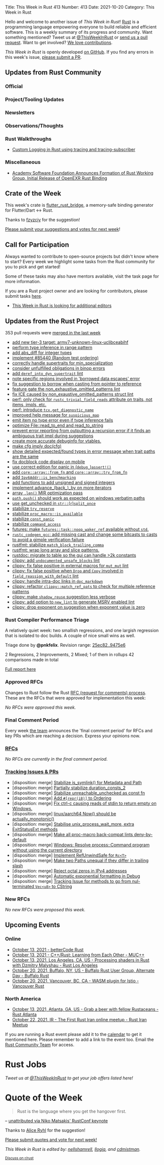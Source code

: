 Title: This Week in Rust 413
Number: 413
Date: 2021-10-20
Category: This Week in Rust

Hello and welcome to another issue of *This Week in Rust*!
[Rust](http://rust-lang.org) is a programming language empowering everyone to build reliable and efficient software.
This is a weekly summary of its progress and community.
Want something mentioned? Tweet us at [@ThisWeekInRust](https://twitter.com/ThisWeekInRust) or [send us a pull request](https://github.com/rust-lang/this-week-in-rust).
Want to get involved? [We love contributions](https://github.com/rust-lang/rust/blob/master/CONTRIBUTING.md).

*This Week in Rust* is openly developed [on GitHub](https://github.com/rust-lang/this-week-in-rust).
If you find any errors in this week's issue, [please submit a PR](https://github.com/rust-lang/this-week-in-rust/pulls).

## Updates from Rust Community

### Official

### Project/Tooling Updates

### Newsletters

### Observations/Thoughts

### Rust Walkthroughs

* [Custom Logging in Rust using tracing and tracing-subscriber](https://burgers.io/custom-logging-in-rust-using-tracing)

### Miscellaneous

* [Academy Software Foundation Announces Formation of Rust Working Group, Initial Release of OpenEXR Rust Binding](https://www.aswf.io/news/academy-software-foundation-announces-formation-of-rust-working-group-initial-release-of-openexr-rust-binding/)

## Crate of the Week

This week's crate is [flutter\_rust\_bridge](https://github.com/fzyzcjy/flutter_rust_bridge), a memory-safe binding generator for Flutter/Dart ↔ Rust.

Thanks to [fzyzcjy](https://users.rust-lang.org/t/crate-of-the-week/2704/972) for the suggestion!

[Please submit your suggestions and votes for next week][submit_crate]!

[submit_crate]: https://users.rust-lang.org/t/crate-of-the-week/2704

## Call for Participation

Always wanted to contribute to open-source projects but didn't know where to start?
Every week we highlight some tasks from the Rust community for you to pick and get started!

Some of these tasks may also have mentors available, visit the task page for more information.

If you are a Rust project owner and are looking for contributors, please submit tasks [here][guidelines].

* [This Week in Rust is looking for additional editors](https://github.com/rust-lang/this-week-in-rust/issues/2469)

[guidelines]: https://users.rust-lang.org/t/twir-call-for-participation/4821

## Updates from the Rust Project

353 pull requests were [merged in the last week][merged]

[merged]: https://github.com/search?q=is%3Apr+org%3Arust-lang+is%3Amerged+merged%3A2021-10-04..2021-10-11

* [add new tier-3 target: armv7-unknown-linux-uclibceabihf](https://github.com/rust-lang/rust/pull/88952)
* [perform type inference in range pattern](https://github.com/rust-lang/rust/pull/88090)
* [add abs_diff for integer types](https://github.com/rust-lang/rust/pull/88780)
* [implement #85440 (Random test ordering)](https://github.com/rust-lang/rust/pull/89082)
* [correctly handle supertraits for min_specialization](https://github.com/rust-lang/rust/pull/89413)
* [consider unfulfilled obligations in binop errors](https://github.com/rust-lang/rust/pull/89323)
* [add `deref_into_dyn_supertrait` lint](https://github.com/rust-lang/rust/pull/89461)
* [note specific regions involved in 'borrowed data escapes' error](https://github.com/rust-lang/rust/pull/89501)
* [fix suggestion to borrow when casting from pointer to reference](https://github.com/rust-lang/rust/pull/89528)
* [feature gate the non_exhaustive_omitted_patterns lint](https://github.com/rust-lang/rust/pull/89428)
* [fix ICE caused by non_exaustive_omitted_patterns struct lint](https://github.com/rust-lang/rust/pull/89423)
* [perf: only check for `rustc_trivial_field_reads` attribute on traits, not items, impls, etc.](https://github.com/rust-lang/rust/pull/89454)
* [perf: introduce `tcx.get_diagnostic_name`](https://github.com/rust-lang/rust/pull/89534)
* [improved help message for `suspicious_map`](https://github.com/rust-lang/rust-clippy/pull/7770)
* [emit item no type error even if type inference fails](https://github.com/rust-lang/rust/pull/89585)
* [optimize File::read_to_end and read_to_string](https://github.com/rust-lang/rust/pull/89582)
* [prevent error reporting from outputting a recursion error if it finds an ambiguous trait impl during suggestions](https://github.com/rust-lang/rust/pull/89576)
* [create more accurate debuginfo for vtables.](https://github.com/rust-lang/rust/pull/89597)
* [make cfg imply doc(cfg)](https://github.com/rust-lang/rust/pull/89596)
* [show detailed expected/found types in error message when trait paths are the same](https://github.com/rust-lang/rust/pull/89633)
* [fix docblock code display on mobile](https://github.com/rust-lang/rust/pull/89632)
* [use correct edition for panic in (`debug_`)`assert!()`](https://github.com/rust-lang/rust/pull/89622)
* [add `core::array::from_fn` and `core::array::try_from_fn`](https://github.com/rust-lang/rust/pull/75644)
* [add `Ipv6Addr::is_benchmarking`](https://github.com/rust-lang/rust/pull/86434)
* [add functions to add unsigned and signed integers](https://github.com/rust-lang/rust/pull/87601)
* [implement advance_(back_)_by on more iterators](https://github.com/rust-lang/rust/pull/87091)
* [array `.len()` MIR optimization pass](https://github.com/rust-lang/rust/pull/86525)
* [`path.push()` should work as expected on windows verbatim paths](https://github.com/rust-lang/rust/pull/89270)
* [use get_unchecked in `str::`(`r`)`split_once`](https://github.com/rust-lang/rust/pull/89219)
* [stabilize `try_reserve`](https://github.com/rust-lang/rust/pull/87993)
* [stabilize `proc_macro::is_available`](https://github.com/rust-lang/rust/pull/89735)
* [stabilize `const_panic`](https://github.com/rust-lang/rust/pull/89508)
* [stabilize `command_access`](https://github.com/rust-lang/rust/pull/88436)
* [futures: make `futures::task::noop_waker_ref` available without `std`.](https://github.com/rust-lang/futures-rs/pull/2505)
* [`rustc_codegen_gcc`: add missing cast and change some bitcasts to casts to avoid a gimple verification failure](https://github.com/rust-lang/rustc_codegen_gcc/pull/100)
* [rustfmt: stabilize `match_block_trailing_comma`](https://github.com/rust-lang/rustfmt/pull/5020)
* [rustfmt: wrap long array and slice patterns.](https://github.com/rust-lang/rustfmt/pull/4994)
* [rustdoc: migrate to table so the gui can handle >2k constants](https://github.com/rust-lang/rust/pull/88816)
* [clippy: add `undocumented_unsafe_blocks` lint](https://github.com/rust-lang/rust-clippy/pull/7748)
* [clippy: fix false positive in external macros for `mut_mut` lint](https://github.com/rust-lang/rust-clippy/pull/7795)
* [clippy: fix false positive when `Drop` and `Copy` involved in `field_reassign_with_default` lint](https://github.com/rust-lang/rust-clippy/pull/7794)
* [clippy: handle intra-doc links in `doc_markdown`](https://github.com/rust-lang/rust-clippy/pull/7772)
* [clippy: refactor `clippy::match_ref_pats` to check for multiple reference patterns](https://github.com/rust-lang/rust-clippy/pull/7800)
* [clippy: make `shadow_reuse` suggestion less verbose](https://github.com/rust-lang/rust-clippy/pull/7782)
* [clippy: add option to `new_lint` to generate MSRV enabled lint](https://github.com/rust-lang/rust-clippy/pull/7793)
* [clippy: drop exponent on suggestion when exponent value is zero](https://github.com/rust-lang/rust-clippy/pull/7774)

### Rust Compiler Performance Triage

A relatively quiet week: two smallish regressions, and one largish regression that is isolated to doc builds. A couple of nice small wins as well.

Triage done by **@pnkfelix**.
Revision range: [25ec82..9475e6](https://perf.rust-lang.org/?start=25ec8273855fde2d72ae877b397e054de5300e10&end=9475e609b8458fff9e444934a6017d2e590642cf&absolute=false&stat=instructions%3Au)

2 Regressions, 2 Improvements, 2 Mixed; 1 of them in rollups
42 comparisons made in total

[Full report here](https://github.com/rust-lang/rustc-perf/blob/master/triage/2021-10-12.md)

### Approved RFCs

Changes to Rust follow the Rust [RFC (request for comments) process](https://github.com/rust-lang/rfcs#rust-rfcs). These
are the RFCs that were approved for implementation this week:

*No RFCs were approved this week.*

### Final Comment Period

Every week [the team](https://www.rust-lang.org/team.html) announces the
'final comment period' for RFCs and key PRs which are reaching a
decision. Express your opinions now.

### [RFCs](https://github.com/rust-lang/rfcs/labels/final-comment-period)

*No RFCs are currently in the final comment period.*

### [Tracking Issues & PRs](https://github.com/rust-lang/rust/labels/final-comment-period)

* [disposition: merge] [Stabilize is_symlink() for Metadata and Path](https://github.com/rust-lang/rust/pull/89677)
* [disposition: merge] [Partially stabilize duration_consts_2](https://github.com/rust-lang/rust/pull/89542)
* [disposition: merge] [Stabilize unreachable_unchecked as const fn](https://github.com/rust-lang/rust/pull/89509)
* [disposition: merge] [Add `#[repr(i8)]` to Ordering](https://github.com/rust-lang/rust/pull/89507)
* [disposition: merge] [Fix ctrl-c causing reads of stdin to return empty on Windows.](https://github.com/rust-lang/rust/pull/89433)
* [disposition: merge] [linux/aarch64 Now() should be actually_monotonic()](https://github.com/rust-lang/rust/pull/88652)
* [disposition: merge] [Stabilise unix_process_wait_more, extra ExitStatusExt methods](https://github.com/rust-lang/rust/pull/88300)
* [disposition: merge] [Make all proc-macro back-compat lints deny-by-default](https://github.com/rust-lang/rust/pull/88041)
* [disposition: merge] [Windows: Resolve process::Command program without using the current directory](https://github.com/rust-lang/rust/pull/87704)
* [disposition: merge] [Implement RefUnwindSafe for `Rc<T>`](https://github.com/rust-lang/rust/pull/87467)
* [disposition: merge] [Make two Paths unequal if they differ in trailing slash](https://github.com/rust-lang/rust/pull/87339)
* [disposition: merge] [Reject octal zeros in IPv4 addresses](https://github.com/rust-lang/rust/pull/86984)
* [disposition: merge] [Automatic exponential formatting in Debug](https://github.com/rust-lang/rust/pull/86479)
* [disposition: merge] [Tracking Issue for methods to go from nul-terminated `Vec<u8>` to CString ](https://github.com/rust-lang/rust/issues/73179)

### New RFCs

*No new RFCs were proposed this week.*

## Upcoming Events

### Online

* [October 13, 2021 - betterCode Rust](https://rust.bettercode.eu/)
* [October 13, 2021 - C++/Rust: Learning from Each Other - MUC++](https://www.meetup.com/MUCplusplus/events/281231257)
* [October 13, 2021, Los Angeles, CA, US - Processing shaders in Rust with Dzmitry Malyshau - Rust Los Angeles](https://www.meetup.com/Rust-Los-Angeles/events/280981968/)
* [October 20, 2021, Buffalo, NY, US - Buffalo Rust User Group, Alternate Day - Buffalo Rust](https://www.meetup.com/Buffalo-Rust-Meetup/events/281236385/)
* [October 20, 2021, Vancouver, BC, CA - WASM plugin for Istio - Vancouver Rust](https://www.meetup.com/Vancouver-Rust/events/zkqvjsyccnbbc/)

### North America

* [October 13, 2021, Atlanta, GA, US - Grab a beer with fellow Rustaceans - Rust Atlanta](https://www.meetup.com/Rust-ATL/events/lhpkmsyccnbrb/)
* [October 22, 2021, IR - The First Rust Iran online meetup - Rust Iran Meetup](https://rust-meetup.ir/)

If you are running a Rust event please add it to the [calendar] to get
it mentioned here. Please remember to add a link to the event too.
Email the [Rust Community Team][community] for access.

[calendar]: https://www.google.com/calendar/embed?src=apd9vmbc22egenmtu5l6c5jbfc%40group.calendar.google.com
[community]: mailto:community-team@rust-lang.org

# Rust Jobs

*Tweet us at [@ThisWeekInRust](https://twitter.com/ThisWeekInRust) to get your job offers listed here!*

# Quote of the Week

> Rust is the language where you get the hangover first.

– [unattributed via Niko Matsakis' RustConf keynote](https://www.youtube.com/watch?v=ylOpCXI2EMM&t=565s)

Thanks to [Alice Ryhl](https://users.rust-lang.org/t/twir-quote-of-the-week/328/1122) for the suggestion!

[Please submit quotes and vote for next week!](https://users.rust-lang.org/t/twir-quote-of-the-week/328)

*This Week in Rust is edited by: [nellshamrell](https://github.com/nellshamrell), [llogiq](https://github.com/llogiq), and [cdmistman](https://github.com/cdmistman).*

<small>[Discuss on r/rust](https://www.reddit.com/r/rust/comments/k5nsab/this_week_in_rust_367/)</small>
